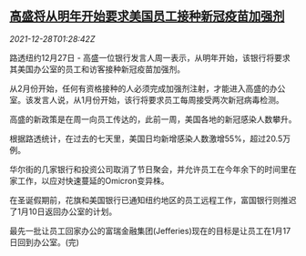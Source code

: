<!--1640655062000-->
[高盛将从明年开始要求美国员工接种新冠疫苗加强剂](https://cn.reuters.com/article/gs-us-staff-vaccine-booster-1228-idCNKBS2J702G)
------

<div><i>2021-12-28T01:28:42Z</i></div><p>路透纽约12月27日 - 高盛一位银行发言人周一表示，从明年开始，该银行将要求其美国办公室的员工和访客接种新冠疫苗加强剂。</p><p>从2月份开始，任何有资格接种的人必须完成加强剂注射，才能进入高盛的办公室。该发言人说，从1月份开始，该行将要求员工每周接受两次新冠病毒检测。</p><p>高盛的新政策是在周一向员工传达的，此前一周，美国各地的新冠感染人数攀升。</p><p>根据路透统计，在过去的七天里，美国日均新增感染人数激增55%，超过20.5万例。</p><p>华尔街的几家银行和投资公司取消了节日聚会，并允许员工在今年余下的时间里在家工作，以应对快速蔓延的Omicron变异株。</p><p>在圣诞假期前，花旗和美国银行已通知纽约地区的员工远程工作，富国银行则推迟了1月10日返回办公室的计划。</p><p>最先一批让员工回家办公的富瑞金融集团(Jefferies)现在的目标是让员工在1月17日回到办公室。(完)</p>
